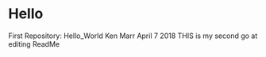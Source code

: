 # Hello
First Repository:  Hello_World
Ken Marr
April 7 2018
THIS is my second go at editing ReadMe
